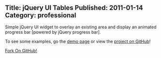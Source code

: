 ﻿Title: jQuery UI Tables
Published: 2011-01-14
Category: professional
---
Simple jQuery UI widget to overlay an existing area and display an animated progress bar [powered by jQuery progress bar].

To see some examples, go the [demo page](https://dochoffiday.github.io/jquery.ui.loader/) or view the [project on GitHub](https://github.com/dochoffiday/jquery.ui.loader)!

<a href="https://github.com/dochoffiday/jquery.ui.loader" class="highlight">Fork On GitHub!</a>